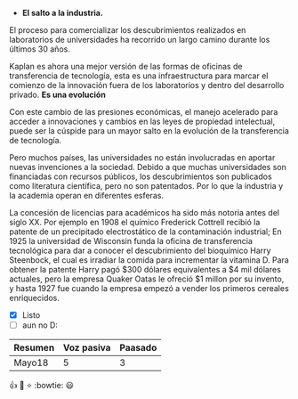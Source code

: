 * **El salto a la industria.** 

El proceso para comercializar los descubrimientos realizados en laboratorios de universidades ha recorrido un largo camino durante los últimos 30 años. 

Kaplan es ahora una mejor versión de las formas de oficinas de transferencia de tecnología, esta es una infraestructura para marcar el comienzo de la innovación fuera de los laboratorios y  dentro del desarrollo privado. **Es una evolución**

Con este cambio de las presiones económicas, el manejo acelerado para acceder a innovaciones y cambios en las leyes de  propiedad intelectual, puede ser la cúspide para un mayor salto en la evolución de la transferencia de tecnología. 

Pero muchos países, las universidades no están involucradas en aportar nuevas invenciones a la sociedad. Debido a que muchas universidades son financiadas con recursos públicos, los descubrimientos son publicados como literatura científica, pero no son patentados. Por lo que la industria y la academia operan en diferentes esferas.

La concesión de licencias para académicos ha sido más notoria antes del siglo XX. Por ejemplo en 1908 el químico Frederick Cottrell recibió la patente de un precipitado electrostático de la contaminación industrial; En 1925 la universidad de Wisconsin funda la oficina de transferencia tecnológica para dar a conocer el descubrimiento del bioquímico Harry Steenbock, el cual es irradiar la comida para incrementar la vitamina D. Para obtener la patente Harry pagó $300 dólares equivalentes a $4 mil dólares actuales, pero la empresa Quaker Oatas le ofreció $1 millon por su invento, y hasta 1927 fue cuando la empresa empezó a vender los primeros cereales enriquecidos. 




- [x] Listo
- [ ] aun no D:

Resumen | Voz pasiva | Paasado |
--------|------------|---------|
Mayo18 |  5 |3

:+1: :kiss: :star: :bowtie: :smiley:

